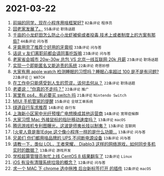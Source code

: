 # 2021-03-22

1. [前端的同学，现在小程序用啥框架好?](https://www.v2ex.com/t/763801) `82条评论` `程序员`
1. [回老家发展了。](https://www.v2ex.com/t/763799) `55条评论` `职场话题`
1. [千亩的小龙虾田怎么防止小龙虾被偷或者投毒,技术上或者制度上的方案有那些?](https://www.v2ex.com/t/763908) `44条评论` `问与答`
1. [牙膏用完了推荐个好用的牙膏呗](https://www.v2ex.com/t/763808) `33条评论` `问与答`
1. [话说 v 友们离职前都会请同事吃饭嘛](https://www.v2ex.com/t/763903) `23条评论` `问与答`
1. [老家省会城市 20w-30w 总包 VS 北京一线互联网 20k 月薪](https://www.v2ex.com/t/763888) `23条评论` `职场话题`
1. [实现一个即能匿名又能追责的系统](https://www.v2ex.com/t/763912) `22条评论` `奇思妙想`
1. [大家有用 apple watch 检测睡眠的习惯吗？睡眠心率超过 100 是不是有问题?](https://www.v2ex.com/t/763856) `22条评论` ` WATCH`
1. [在工作中只能感受到人生的荒谬，该何去何从？](https://www.v2ex.com/t/763853) `22条评论` `职场话题`
1. [老婆说：“你真的不走吗？”](https://www.v2ex.com/t/763792) `22条评论` `推广`
1. [家里有 ps4，有必要买 switch 吗](https://www.v2ex.com/t/763864) `21条评论` `Nintendo Switch`
1. [MIUI 手机管家的提醒](https://www.v2ex.com/t/763843) `15条评论` `全球工单系统`
1. [绿道自行车求推荐](https://www.v2ex.com/t/763916) `14条评论` `自行车`
1. [上海新小区家中光纤预埋广电想换成其他运营商](https://www.v2ex.com/t/763899) `14条评论` `宽带症候群`
1. [大家习惯 Mac 外接鼠标的指针移动速度吗？](https://www.v2ex.com/t/763904) `13条评论` `macOS`
1. [腾讯游戏机专利图曝光，这波是师夷长技以制夷？](https://www.v2ex.com/t/763894) `13条评论` `互联网`
1. [[火星人竟是我]Edge 这个像小程序一样的是什么功能…](https://www.v2ex.com/t/763878) `13条评论` `问与答`
1. [兄弟们 你们都用啥品牌的 UPS 不间断电源设备](https://www.v2ex.com/t/763837) `13条评论` `问与答`
1. [请教一下，类似 LOL，王者荣耀， Diablo3 这样的网络游戏，如何同步多机实时的数据？](https://www.v2ex.com/t/763822) `13条评论` `游戏开发`
1. [学校超算管理员匆忙上线 CentOS 8 结果翻车了](https://www.v2ex.com/t/763914) `12条评论` `Linux`
1. [iOS 有没有清理系统垃圾的概念？](https://www.v2ex.com/t/763816) `12条评论` `问与答`
1. [求一个 MAC 下 chrome 选中拖拽 后台新标签打开 的插件](https://www.v2ex.com/t/763796) `12条评论` `macOS`
